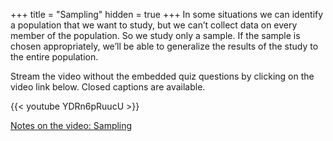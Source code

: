 +++
title = "Sampling"
hidden = true
+++
In some situations we can identify a population that we want to study, but we can’t collect data on every member of the population. So we study only a sample. If the sample is chosen appropriately, we’ll be able to generalize the results of the study to the entire population.

Stream the video without the embedded quiz questions by clicking on the video link below. Closed captions are available.

{{< youtube YDRn6pRuucU >}}

[Notes on the video: Sampling](../3-1-Sampling.pdf)
